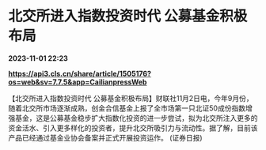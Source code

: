 # 北交所进入指数投资时代 公募基金积极布局

**2023-11-01 22:23**

**https://api3.cls.cn/share/article/1505176?os=web&sv=7.7.5&app=CailianpressWeb**

【北交所进入指数投资时代 公募基金积极布局】财联社11月2日电，今年9月份，随着北交所市场逐渐成熟，创金合信基金上报了全市场第一只北证50成份指数增强基金，这是公募基金稳步扩大指数化投资的进一步尝试，拟为北交所注入更多的资金活水、引入更多样化的投资者，提升北交所吸引力与流动性。据了解，目前该产品已经通过基金业协会备案并正式开展投资运作。 (证券日报)